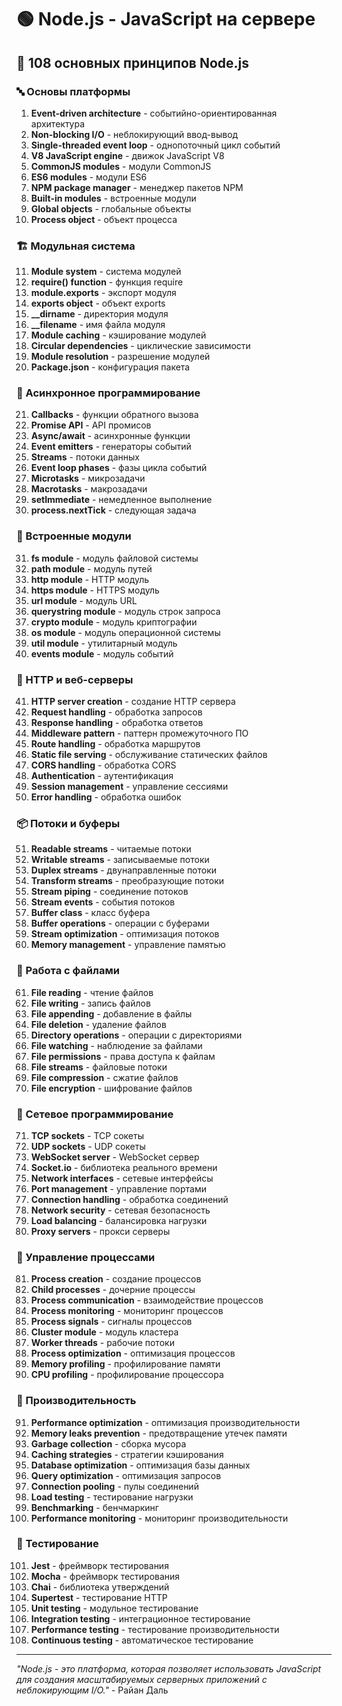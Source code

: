 # 🟢 Node.js - JavaScript на сервере

## 🌟 108 основных принципов Node.js

### 🔤 Основы платформы

1. **Event-driven architecture** - событийно-ориентированная архитектура
2. **Non-blocking I/O** - неблокирующий ввод-вывод
3. **Single-threaded event loop** - однопоточный цикл событий
4. **V8 JavaScript engine** - движок JavaScript V8
5. **CommonJS modules** - модули CommonJS
6. **ES6 modules** - модули ES6
7. **NPM package manager** - менеджер пакетов NPM
8. **Built-in modules** - встроенные модули
9. **Global objects** - глобальные объекты
10. **Process object** - объект процесса

### 🏗️ Модульная система

11. **Module system** - система модулей
12. **require() function** - функция require
13. **module.exports** - экспорт модуля
14. **exports object** - объект exports
15. **__dirname** - директория модуля
16. **__filename** - имя файла модуля
17. **Module caching** - кэширование модулей
18. **Circular dependencies** - циклические зависимости
19. **Module resolution** - разрешение модулей
20. **Package.json** - конфигурация пакета

### 🔄 Асинхронное программирование

21. **Callbacks** - функции обратного вызова
22. **Promise API** - API промисов
23. **Async/await** - асинхронные функции
24. **Event emitters** - генераторы событий
25. **Streams** - потоки данных
26. **Event loop phases** - фазы цикла событий
27. **Microtasks** - микрозадачи
28. **Macrotasks** - макрозадачи
29. **setImmediate** - немедленное выполнение
30. **process.nextTick** - следующая задача

### 🎯 Встроенные модули

31. **fs module** - модуль файловой системы
32. **path module** - модуль путей
33. **http module** - HTTP модуль
34. **https module** - HTTPS модуль
35. **url module** - модуль URL
36. **querystring module** - модуль строк запроса
37. **crypto module** - модуль криптографии
38. **os module** - модуль операционной системы
39. **util module** - утилитарный модуль
40. **events module** - модуль событий

### 🧪 HTTP и веб-серверы

41. **HTTP server creation** - создание HTTP сервера
42. **Request handling** - обработка запросов
43. **Response handling** - обработка ответов
44. **Middleware pattern** - паттерн промежуточного ПО
45. **Route handling** - обработка маршрутов
46. **Static file serving** - обслуживание статических файлов
47. **CORS handling** - обработка CORS
48. **Authentication** - аутентификация
49. **Session management** - управление сессиями
50. **Error handling** - обработка ошибок

### 📦 Потоки и буферы

51. **Readable streams** - читаемые потоки
52. **Writable streams** - записываемые потоки
53. **Duplex streams** - двунаправленные потоки
54. **Transform streams** - преобразующие потоки
55. **Stream piping** - соединение потоков
56. **Stream events** - события потоков
57. **Buffer class** - класс буфера
58. **Buffer operations** - операции с буферами
59. **Stream optimization** - оптимизация потоков
60. **Memory management** - управление памятью

### 🔧 Работа с файлами

61. **File reading** - чтение файлов
62. **File writing** - запись файлов
63. **File appending** - добавление в файлы
64. **File deletion** - удаление файлов
65. **Directory operations** - операции с директориями
66. **File watching** - наблюдение за файлами
67. **File permissions** - права доступа к файлам
68. **File streams** - файловые потоки
69. **File compression** - сжатие файлов
70. **File encryption** - шифрование файлов

### 🧮 Сетевое программирование

71. **TCP sockets** - TCP сокеты
72. **UDP sockets** - UDP сокеты
73. **WebSocket server** - WebSocket сервер
74. **Socket.io** - библиотека реального времени
75. **Network interfaces** - сетевые интерфейсы
76. **Port management** - управление портами
77. **Connection handling** - обработка соединений
78. **Network security** - сетевая безопасность
79. **Load balancing** - балансировка нагрузки
80. **Proxy servers** - прокси серверы

### 🎨 Управление процессами

81. **Process creation** - создание процессов
82. **Child processes** - дочерние процессы
83. **Process communication** - взаимодействие процессов
84. **Process monitoring** - мониторинг процессов
85. **Process signals** - сигналы процессов
86. **Cluster module** - модуль кластера
87. **Worker threads** - рабочие потоки
88. **Process optimization** - оптимизация процессов
89. **Memory profiling** - профилирование памяти
90. **CPU profiling** - профилирование процессора

### 🚀 Производительность

91. **Performance optimization** - оптимизация производительности
92. **Memory leaks prevention** - предотвращение утечек памяти
93. **Garbage collection** - сборка мусора
94. **Caching strategies** - стратегии кэширования
95. **Database optimization** - оптимизация базы данных
96. **Query optimization** - оптимизация запросов
97. **Connection pooling** - пулы соединений
98. **Load testing** - тестирование нагрузки
99. **Benchmarking** - бенчмаркинг
100. **Performance monitoring** - мониторинг производительности

### 🧪 Тестирование

101. **Jest** - фреймворк тестирования
102. **Mocha** - фреймворк тестирования
103. **Chai** - библиотека утверждений
104. **Supertest** - тестирование HTTP
105. **Unit testing** - модульное тестирование
106. **Integration testing** - интеграционное тестирование
107. **Performance testing** - тестирование производительности
108. **Continuous testing** - автоматическое тестирование

---

*"Node.js - это платформа, которая позволяет использовать JavaScript для создания масштабируемых серверных приложений с неблокирующим I/O."* - Райан Даль
